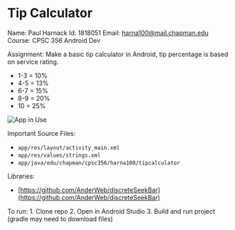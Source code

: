 # Tip Calculator

Name: Paul Harnack
Id: 1818051
Email: harna100@mail.chapman.edu
Course: CPSC 356 Android Dev

Assignment: Make a basic tip calculator in Android, tip percentage is based on service rating. 
  * 1-3 = 10%
  * 4-5 = 13%
  * 6-7 = 15%
  * 8-9 = 20%
  * 10 = 25%

![App in Use](https://i.imgur.com/DgJhO4h.png)

Important Source Files:
  * `app/res/layout/activity_main.xml`
  * `app/res/values/strings.xml`
  * `app/java/edu/chapman/cpsc356/harna100/tipcalculator`

Libraries:
  * [https://github.com/AnderWeb/discreteSeekBar](https://github.com/AnderWeb/discreteSeekBar)


To run:
	1. Clone repo
	2. Open in Android Studio
	3. Build and run project (gradle may need to download files)